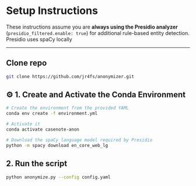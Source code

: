 # Setup Instructions 

These instructions assume you are **always using the Presidio analyzer** (`presidio_filtered.enable: true`) for additional rule-based entity detection.  
Presidio uses spaCy locally

---

## Clone repo
```bash
git clone https://github.com/jr4fs/anonymizer.git
```

## ⚙️ 1. Create and Activate the Conda Environment

```bash
# Create the environment from the provided YAML
conda env create -f environment.yml

# Activate it
conda activate casenote-anon

# Download the spaCy language model required by Presidio
python -m spacy download en_core_web_lg
```

## 2. Run the script
```bash
python anonymize.py --config config.yaml
```
